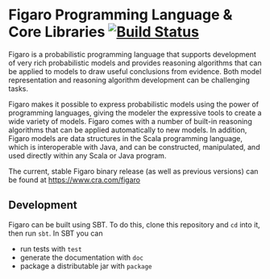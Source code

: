 Figaro Programming Language & Core Libraries [![Build Status](https://travis-ci.org/p2t2/figaro.png?branch=master)](https://travis-ci.org/p2t2/figaro)
============================================
Figaro is a probabilistic programming language that supports development of very rich probabilistic models and  provides reasoning algorithms that can be applied to models to draw useful conclusions from evidence. Both model representation and reasoning algorithm development can be challenging tasks.  

Figaro makes it possible to express probabilistic models using the power of programming languages, giving the modeler the expressive tools to create a wide variety of models. Figaro comes with a number of built-in reasoning algorithms that can be applied automatically to new models. In addition, Figaro models are data structures in the Scala programming language, which is interoperable with Java, and can be constructed, manipulated, and used directly within any Scala or Java program.

The current, stable Figaro binary release (as well as previous versions) can be found at https://www.cra.com/figaro


Development
-----------
Figaro can be built using SBT. To do this, clone this repository and `cd` into it, then run `sbt`.
In SBT you can
 * run tests with `test`
 * generate the documentation with `doc`
 * package a distributable jar with `package`
